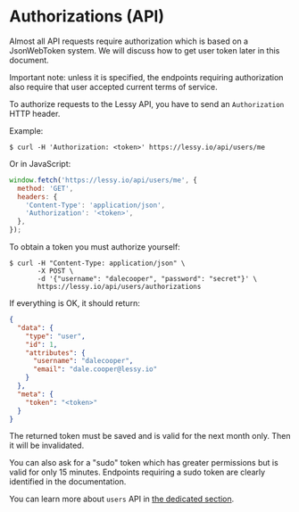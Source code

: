 # Authorizations (API)

Almost all API requests require authorization which is based on a JsonWebToken
system. We will discuss how to get user token later in this document.

Important note: unless it is specified, the endpoints requiring authorization
also require that user accepted current terms of service.

To authorize requests to the Lessy API, you have to send an `Authorization`
HTTP header.

Example:

```console
$ curl -H 'Authorization: <token>' https://lessy.io/api/users/me
```

Or in JavaScript:

```js
window.fetch('https://lessy.io/api/users/me', {
  method: 'GET',
  headers: {
    'Content-Type': 'application/json',
    'Authorization': '<token>',
  },
});
```

To obtain a token you must authorize yourself:

```console
$ curl -H "Content-Type: application/json" \
       -X POST \
       -d '{"username": "dalecooper", "password": "secret"}' \
       https://lessy.io/api/users/authorizations
```

If everything is OK, it should return:

```json
{
  "data": {
    "type": "user",
    "id": 1,
    "attributes": {
      "username": "dalecooper",
      "email": "dale.cooper@lessy.io"
    }
  },
  "meta": {
    "token": "<token>"
  }
}
```

The returned token must be saved and is valid for the next month only. Then it
will be invalidated.

You can also ask for a "sudo" token which has greater permissions but is valid
for only 15 minutes. Endpoints requiring a sudo token are clearly identified in
the documentation.

You can learn more about `users` API in [the dedicated section](users.md).
